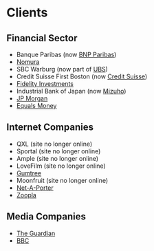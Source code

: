 # Clients

## Financial Sector

* Banque Paribas (now [BNP Paribas](https://group.bnpparibas/en/))
* [Nomura](https://www.nomura.com/)
* SBC Warburg (now part of [UBS](https://www.ubs.com/uk/en.html))
* Credit Suisse First Boston (now [Credit Suisse](https://www.credit-suisse.com/uk/en.html))
* [Fidelity Investments](https://www.fidelity.co.uk/)
* Industrial Bank of Japan (now [Mizuho](https://www.mizuhogroup.com/bank))
* [JP Morgan](https://www.jpmorgan.com/)
* [Equals Money](https://equalsmoney.com/)

## Internet Companies

* QXL (site no longer online)
* Sportal (site no longer online)
* Ample (site no longer online)
* LoveFilm (site no longer online)
* [Gumtree](https://gumtree.co.uk/)
* Moonfruit (site no longer online)
* [Net-A-Porter](https://www.net-a-porter.com/en-gb/)
* [Zoopla](https://zoopla.co.uk/)

## Media Companies

* [The Guardian](https://theguardian.co.uk/)
* [BBC](https://bbc.co.uk/)

